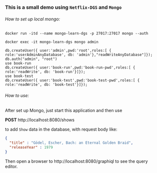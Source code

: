 ### This is a small demo using `Netflix-DGS` and `Mongo`

###### How to set up local mongo:

```shell
docker run -itd --name mongo-learn-dgs -p 27017:27017 mongo --auth
```

```shell
docker exec -it mongo-learn-dgs mongo admin
```

```shell
db.createUser({ user:'admin',pwd:'root',roles:[ { role:'userAdminAnyDatabase', db: 'admin'},"readWriteAnyDatabase"]});
db.auth("admin", "root")
use book-run
db.createUser({ user:'book-run',pwd:'book-run-pwd',roles:[ { role:'readWrite', db: 'book-run'}]});
use book-test
db.createUser({ user:'book-test',pwd:'book-test-pwd',roles:[ { role:'readWrite', db: 'book-test'}]});
```

###### How to use:

After set up Mongo, just start this application and then use

**POST** http://localhost:8080/shows

to add `Show` data in the database,
with request body like:

```json
{
  "title" : "Gödel, Escher, Bach: an Eternal Golden Braid",
  "releaseYear" : 1979
}
```

Then open a browser to http://localhost:8080/graphiql to see the query editor.